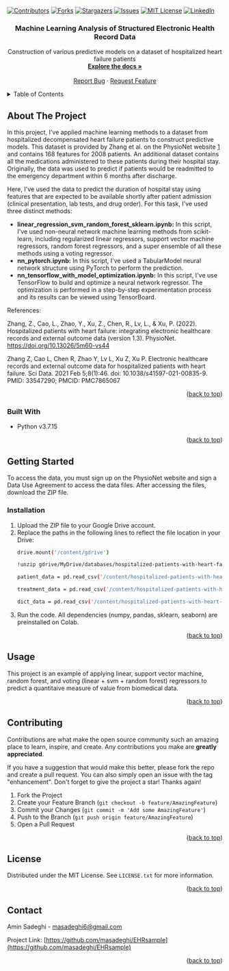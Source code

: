 <!-- Improved compatibility of back to top link: See: https://github.com/othneildrew/Best-README-Template/pull/73 -->
<a name="readme-top"></a>
<!--
*** Thanks for checking out the Best-README-Template. If you have a suggestion
*** that would make this better, please fork the repo and create a pull request
*** or simply open an issue with the tag "enhancement".
*** Don't forget to give the project a star!
*** Thanks again! Now go create something AMAZING! :D
-->



<!-- PROJECT SHIELDS -->
<!--
*** I'm using markdown "reference style" links for readability.
*** Reference links are enclosed in brackets [ ] instead of parentheses ( ).
*** See the bottom of this document for the declaration of the reference variables
*** for contributors-url, forks-url, etc. This is an optional, concise syntax you may use.
*** https://www.markdownguide.org/basic-syntax/#reference-style-links
-->
[![Contributors][contributors-shield]][contributors-url]
[![Forks][forks-shield]][forks-url]
[![Stargazers][stars-shield]][stars-url]
[![Issues][issues-shield]][issues-url]
[![MIT License][license-shield]][license-url]
[![LinkedIn][linkedin-shield]][linkedin-url]


<h3 align="center">Machine Learning Analysis of Structured Electronic Health Record Data</h3>

  <p align="center">
    Construction of various predictive models on a dataset of hospitalized heart failure patients
    <br />
    <a href="https://github.com/masadeghi/EHRsample"><strong>Explore the docs »</strong></a>
    <br />
    <br />
    <a href="https://github.com/masadeghi/EHRsample/issues">Report Bug</a>
    ·
    <a href="https://github.com/masadeghi/EHRsample/issues">Request Feature</a>
  </p>
</div>



<!-- TABLE OF CONTENTS -->
<details>
  <summary>Table of Contents</summary>
  <ol>
    <li>
      <a href="#about-the-project">About The Project</a>
      <ul>
        <li><a href="#built-with">Built With</a></li>
      </ul>
    </li>
    <li>
      <a href="#getting-started">Getting Started</a>
      <ul>
        <li><a href="#installation">Installation</a></li>
      </ul>
    </li>
    <li><a href="#usage">Usage</a></li>
    <li><a href="#contributing">Contributing</a></li>
    <li><a href="#license">License</a></li>
    <li><a href="#contact">Contact</a></li>
  </ol>
</details>



<!-- ABOUT THE PROJECT -->
## About The Project

In this project, I've applied machine learning methods to a dataset from hospitalized decompensated heart failure patients to construct predictive models. This dataset is provided by Zhang et al. on the PhysioNet website [1](https://physionet.org/content/heart-failure-zigong/1.3/#files) and contains 168 features for 2008 patients. An additional dataset contains all the medications administered to these patients during their hospital stay. Originally, the data was used to predict if patients would be readmitted to the emergency department within 6 months after discharge.

Here, I've used the data to predict the duration of hospital stay using features that are expected to be available shortly after patient admission (clinical presentation, lab tests, and drug order). For this task, I've used three distinct methods:

<ul>
  <li><b>linear_regression_svm_random_forest_sklearn.ipynb:</b> In this script, I've used non-neural network machine learning methods from scikit-learn, including regularized linear regressors, support vector machine regressors, random forest regressors, and a super ensemble of all these methods using a voting regressor.</li>
  <li><b>nn_pytorch.ipynb:</b> In this script, I've used a TabularModel neural network structure using PyTorch to perform the prediction.</li>
  <li><b>nn_tensorflow_with_model_optimization.ipynb:</b> In this script, I've use TensorFlow to build and optimize a neural network regressor. The optimization is performed in a step-by-step experimentation process and its results can be viewed using TensorBoard.</li>  
</ul>

References:

Zhang, Z., Cao, L., Zhao, Y., Xu, Z., Chen, R., Lv, L., & Xu, P. (2022). Hospitalized patients with heart failure: integrating electronic healthcare records and external outcome data (version 1.3). PhysioNet. https://doi.org/10.13026/5m60-vs44

Zhang Z, Cao L, Chen R, Zhao Y, Lv L, Xu Z, Xu P. Electronic healthcare records and external outcome data for hospitalized patients with heart failure. Sci Data. 2021 Feb 5;8(1):46. doi: 10.1038/s41597-021-00835-9. PMID: 33547290; PMCID: PMC7865067

<p align="right">(<a href="#readme-top">back to top</a>)</p>



### Built With

* Python v3.7.15

<p align="right">(<a href="#readme-top">back to top</a>)</p>



<!-- GETTING STARTED -->
## Getting Started

To access the data, you must sign up on the PhysioNet website and sign a Data Use Agreement to access the data files. After accessing the files, download the ZIP file.

### Installation

1. Upload the ZIP file to your Google Drive account.
2. Replace the paths in the following lines to reflect the file location in your Drive:
   ```sh
   drive.mount('/content/gdrive')
   ```
   ```sh
   !unzip gdrive/MyDrive/databases/hospitalized-patients-with-heart-failure-integrating-electronic-healthcare-records-and-external-outcome-data-1.3.zip
   ```
	 ```sh
	 patient_data = pd.read_csv('/content/hospitalized-patients-with-heart-failure-integrating-electronic-healthcare-records-and-external-outcome-data-1.3/dat.csv', index_col = 0)
	 
	 treatment_data = pd.read_csv('/content/hospitalized-patients-with-heart-failure-integrating-electronic-healthcare-records-and-external-outcome-data-1.3/dat_md.csv', index_col = 0)
	 
	 dict_data = pd.read_csv('/content/hospitalized-patients-with-heart-failure-integrating-electronic-healthcare-records-and-external-outcome-data-1.3/dataDictionary.csv', index_col = 0)
	 ```
3. Run the code. All dependencies (numpy, pandas, sklearn, seaborn) are preinstalled on Colab.

<p align="right">(<a href="#readme-top">back to top</a>)</p>



<!-- USAGE EXAMPLES -->
## Usage

This project is an example of applying linear, support vector machine, random forest, and voting (linear + svm + random forest) regressors to predict a quantitaive measure of value from biomedical data.

<p align="right">(<a href="#readme-top">back to top</a>)</p>



<!-- CONTRIBUTING -->
## Contributing

Contributions are what make the open source community such an amazing place to learn, inspire, and create. Any contributions you make are **greatly appreciated**.

If you have a suggestion that would make this better, please fork the repo and create a pull request. You can also simply open an issue with the tag "enhancement".
Don't forget to give the project a star! Thanks again!

1. Fork the Project
2. Create your Feature Branch (`git checkout -b feature/AmazingFeature`)
3. Commit your Changes (`git commit -m 'Add some AmazingFeature'`)
4. Push to the Branch (`git push origin feature/AmazingFeature`)
5. Open a Pull Request

<p align="right">(<a href="#readme-top">back to top</a>)</p>



<!-- LICENSE -->
## License

Distributed under the MIT License. See `LICENSE.txt` for more information.

<p align="right">(<a href="#readme-top">back to top</a>)</p>



<!-- CONTACT -->
## Contact

Amin Sadeghi - masadeghi6@gmail.com

Project Link: [https://github.com/masadeghi/EHRsample](https://github.com/masadeghi/EHRsample)

<p align="right">(<a href="#readme-top">back to top</a>)</p>



<!-- MARKDOWN LINKS & IMAGES -->
<!-- https://www.markdownguide.org/basic-syntax/#reference-style-links -->
[contributors-shield]: https://img.shields.io/github/contributors/masadeghi/EHRsample.svg?style=for-the-badge
[contributors-url]: https://github.com/masadeghi/EHRsample/graphs/contributors
[forks-shield]: https://img.shields.io/github/forks/masadeghi/EHRsample.svg?style=for-the-badge
[forks-url]: https://github.com/masadeghi/EHRsample/network/members
[stars-shield]: https://img.shields.io/github/stars/masadeghi/EHRsample.svg?style=for-the-badge
[stars-url]: https://github.com/masadeghi/EHRsample/stargazers
[issues-shield]: https://img.shields.io/github/issues/masadeghi/EHRsample.svg?style=for-the-badge
[issues-url]: https://github.com/masadeghi/EHRsample/issues
[license-shield]: https://img.shields.io/github/license/masadeghi/EHRsample.svg?style=for-the-badge
[license-url]: https://github.com/masadeghi/EHRsample/blob/master/LICENSE.txt
[linkedin-shield]: https://img.shields.io/badge/-LinkedIn-black.svg?style=for-the-badge&logo=linkedin&colorB=555
[linkedin-url]: https://www.linkedin.com/in/mohammad-amin-sadeghi-md/

